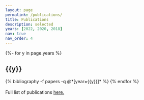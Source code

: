 ```yaml
---
layout: page
permalink: /publications/
title: Publications
description: selected
years: [2022, 2020, 2018]
nav: true
nav_order: 4
---
```

<!-- _pages/publications.md -->
<div class="publications">

{%- for y in page.years %}
  <h2 class="year">{{y}}</h2>
  {% bibliography -f papers -q @*[year={{y}}]* %}
{% endfor %}

</div>
<br>
Full list of publications <a href="https://scholar.google.com/citations?user=Rq6m2UIAAAA">here.</a>
